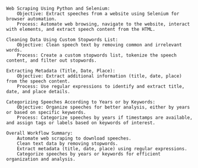     Web Scraping Using Python and Selenium:
        Objective: Extract speeches from a website using Selenium for browser automation.
        Process: Automate web browsing, navigate to the website, interact with elements, and extract speech content from the HTML.

    Cleaning Data Using Custom Stopwords List:
        Objective: Clean speech text by removing common and irrelevant words.
        Process: Create a custom stopwords list, tokenize the speech content, and filter out stopwords.

    Extracting Metadata (Title, Date, Place):
        Objective: Extract additional information (title, date, place) from the speech content.
        Process: Use regular expressions to identify and extract title, date, and place details.

    Categorizing Speeches According to Years or by Keywords:
        Objective: Organize speeches for better analysis, either by years or based on specific keywords.
        Process: Categorize speeches by years if timestamps are available, and assign tags or labels based on keywords of interest.

    Overall Workflow Summary:
        Automate web scraping to download speeches.
        Clean text data by removing stopwords.
        Extract metadata (title, date, place) using regular expressions.
        Categorize speeches by years or keywords for efficient organization and analysis.

